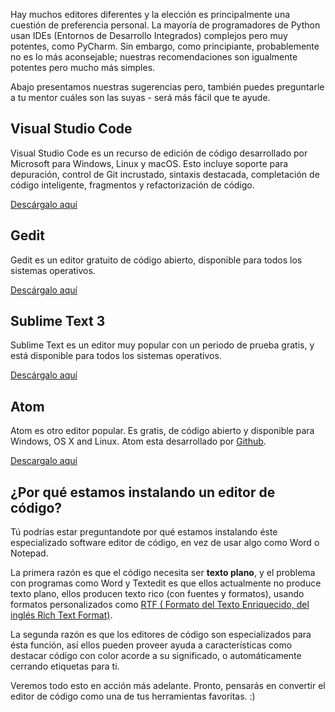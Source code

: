 Hay muchos editores diferentes y la elección es principalmente una cuestión de preferencia personal. La mayoría de programadores de Python usan IDEs (Entornos de Desarrollo Integrados) complejos pero muy potentes, como PyCharm. Sin embargo, como principiante, probablemente no es lo más aconsejable; nuestras recomendaciones son igualmente potentes pero mucho más simples.

Abajo presentamos nuestras sugerencias pero, también puedes preguntarle a tu mentor cuáles son las suyas - será más fácil que te ayude.

## Visual Studio Code

Visual Studio Code es un recurso de edición de código desarrollado por Microsoft para Windows, Linux y macOS. Esto incluye soporte para depuración, control de Git incrustado, sintaxis destacada, completación de código inteligente, fragmentos y refactorización de código.

[Descárgalo aquí](https://code.visualstudio.com/download)

## Gedit

Gedit es un editor gratuito de código abierto, disponible para todos los sistemas operativos.

[Descárgalo aquí](https://wiki.gnome.org/Apps/Gedit#Download)

## Sublime Text 3

Sublime Text es un editor muy popular con un periodo de prueba gratis, y está disponible para todos los sistemas operativos.

[Descárgalo aquí](https://www.sublimetext.com/3)

## Atom

Atom es otro editor popular. Es gratis, de código abierto y disponible para Windows, OS X and Linux. Atom esta desarrollado por [Github](https://github.com/).

[Descargalo aquí](https://atom.io/)

## ¿Por qué estamos instalando un editor de código?

Tú podrías estar preguntandote por qué estamos instalando éste especializado software editor de código, en vez de usar algo como Word o Notepad.

La primera razón es que el código necesita ser **texto plano**, y el problema con programas como Word y Textedit es que ellos actualmente no produce texto plano, ellos producen texto rico (con fuentes y formatos), usando formatos personalizados como [RTF ( Formato del Texto Enriquecido, del inglés Rich Text Format)](https://en.wikipedia.org/wiki/Rich_Text_Format).

La segunda razón es que los editores de código son especializados para ésta función, así ellos pueden proveer ayuda a características como destacar código con color acorde a su significado, o automáticamente cerrando etiquetas para ti.

Veremos todo esto en acción más adelante. Pronto, pensarás en convertir el editor de código como una de tus herramientas favoritas. :)